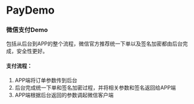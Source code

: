 # PayDemo
### 微信支付Demo

包括从后台到APP的整个流程，微信官方推荐统一下单以及签名加密都由后台完成，安全性更好。

#### 支付流程：
1. APP端将订单参数传到后台
2. 后台完成统一下单和签名加密过程，并将相关参数和签名返回给APP端
3. APP端根据后台返回的参数调起微信客户端
